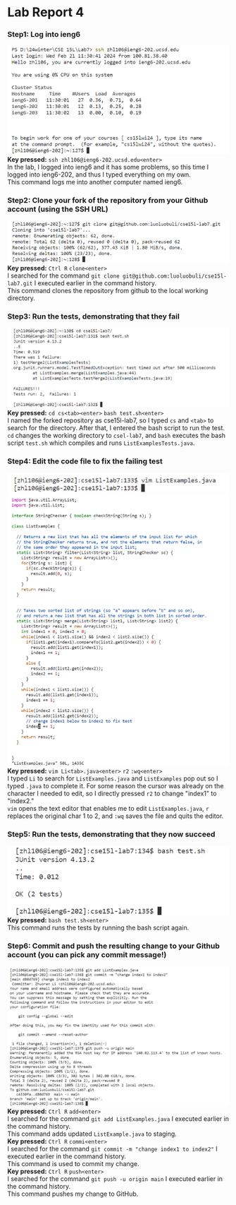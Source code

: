 # Lab Report 4
### Step1: Log into ieng6
![Image](screenshot1.png)  
**Key pressed:** `ssh zhl106@ieng6-202.ucsd.edu<enter>`  
In the lab, I logged into ieng6 and it has some problems, so this time I logged into ieng6-202, and thus I typed everything on my own.  
This command logs me into another computer named ieng6.
### Step2: Clone your fork of the repository from your Github account (using the SSH URL)
![Image](screenshot2.png)  
**Key pressed:** `Ctrl R` `clone<enter>`  
I searched for the command `git clone git@github.com:luoluobuli/cse15l-lab7.git` I executed earlier in the command history.  
This command clones the repository from github to the local working directory.
### Step3: Run the tests, demonstrating that they fail
![Image](screenshot3.png)  
**Key pressed:** `cd cs<tab><enter>` `bash test.sh<enter>`  
I named the forked repository as cse15l-lab7, so I typed `cs` and `<tab>` to search for the directory. After that, I entered the bash script to run the test.  
`cd` changes the working directory to `csel-lab7`, and `bash` executes the bash script `test.sh` which compiles and runs `ListExamplesTests.java`.
### Step4: Edit the code file to fix the failing test
![Image](screenshot4-2.png)  
![Image](screenshot4-1.png)  
**Key pressed:** `vim Li<tab>.java<enter>` `r2` `:wq<enter>`  
I typed `Li` to search for `ListExamples.java` and `ListExamples` pop out so I typed `.java` to complete it. For some reason the cursor was already on the character I needed to edit, so I directly pressed `r2` to change "index1" to "index2."  
`vim` opens the text editor that enables me to edit `ListExamples.java`, `r` replaces the original char 1 to 2, and `:wq` saves the file and quits the editor.
### Step5: Run the tests, demonstrating that they now succeed
![Image](screenshot5.png)  
**Key pressed:** `bash test.sh<enter>`  
This command runs the tests by running the bash script again.
### Step6: Commit and push the resulting change to your Github account (you can pick any commit message!)
![Image](screenshot6.png)  
**Key pressed:** `Ctrl R` `add<enter>`  
I searched for the command `git add ListExamples.java` I executed earlier in the command history.  
This command adds updated `ListExample.java` to staging.  
**Key pressed:** `Ctrl R` `commi<enter>`  
I searched for the command `git commit -m "change index1 to index2"` I executed earlier in the command history.  
This command is used to commit my change.  
**Key pressed:** `Ctrl R` `push<enter>`  
I searched for the command `git push -u origin main` I executed earlier in the command history.  
This command pushes my change to GitHub.
